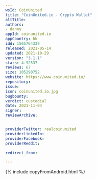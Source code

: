 ```yaml
---
wsId: CoinUnited
title: "CoinUnited.io - Crypto Wallet"
altTitle:
authors:
- danny
appId: coinunited.io
appCountry: hk
idd: 1565764339
released: 2021-05-14
updated: 2021-10-29
version: "3.1.1"
stars: 4.92537
reviews: 67
size: 105290752
website: https://www.coinunited.io/
repository:
issue:
icon: coinunited.io.jpg
bugbounty:
verdict: custodial
date: 2021-11-04
signer:
reviewArchive:


providerTwitter: realcoinunited
providerLinkedIn:
providerFacebook:
providerReddit:

redirect_from:

---
```

{% include copyFromAndroid.html %}
